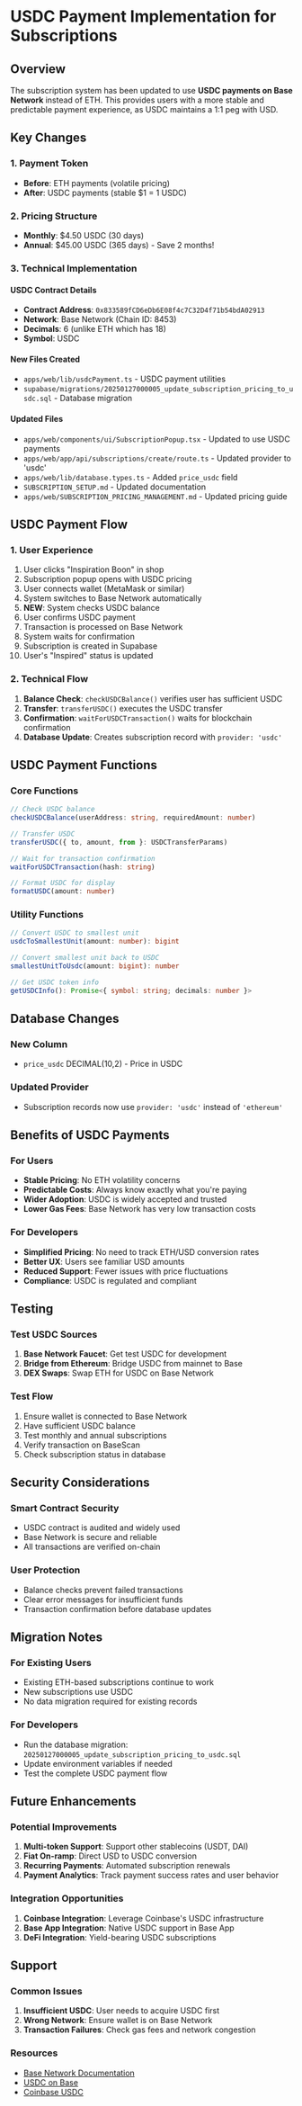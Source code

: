 # USDC Payment Implementation for Subscriptions

## Overview

The subscription system has been updated to use **USDC payments on Base Network** instead of ETH. This provides users with a more stable and predictable payment experience, as USDC maintains a 1:1 peg with USD.

## Key Changes

### 1. Payment Token
- **Before**: ETH payments (volatile pricing)
- **After**: USDC payments (stable $1 = 1 USDC)

### 2. Pricing Structure
- **Monthly**: $4.50 USDC (30 days)
- **Annual**: $45.00 USDC (365 days) - Save 2 months!

### 3. Technical Implementation

#### USDC Contract Details
- **Contract Address**: `0x833589fCD6eDb6E08f4c7C32D4f71b54bdA02913`
- **Network**: Base Network (Chain ID: 8453)
- **Decimals**: 6 (unlike ETH which has 18)
- **Symbol**: USDC

#### New Files Created
- `apps/web/lib/usdcPayment.ts` - USDC payment utilities
- `supabase/migrations/20250127000005_update_subscription_pricing_to_usdc.sql` - Database migration

#### Updated Files
- `apps/web/components/ui/SubscriptionPopup.tsx` - Updated to use USDC payments
- `apps/web/app/api/subscriptions/create/route.ts` - Updated provider to 'usdc'
- `apps/web/lib/database.types.ts` - Added `price_usdc` field
- `SUBSCRIPTION_SETUP.md` - Updated documentation
- `apps/web/SUBSCRIPTION_PRICING_MANAGEMENT.md` - Updated pricing guide

## USDC Payment Flow

### 1. User Experience
1. User clicks "Inspiration Boon" in shop
2. Subscription popup opens with USDC pricing
3. User connects wallet (MetaMask or similar)
4. System switches to Base Network automatically
5. **NEW**: System checks USDC balance
6. User confirms USDC payment
7. Transaction is processed on Base Network
8. System waits for confirmation
9. Subscription is created in Supabase
10. User's "Inspired" status is updated

### 2. Technical Flow
1. **Balance Check**: `checkUSDCBalance()` verifies user has sufficient USDC
2. **Transfer**: `transferUSDC()` executes the USDC transfer
3. **Confirmation**: `waitForUSDCTransaction()` waits for blockchain confirmation
4. **Database Update**: Creates subscription record with `provider: 'usdc'`

## USDC Payment Functions

### Core Functions
```typescript
// Check USDC balance
checkUSDCBalance(userAddress: string, requiredAmount: number)

// Transfer USDC
transferUSDC({ to, amount, from }: USDCTransferParams)

// Wait for transaction confirmation
waitForUSDCTransaction(hash: string)

// Format USDC for display
formatUSDC(amount: number)
```

### Utility Functions
```typescript
// Convert USDC to smallest unit
usdcToSmallestUnit(amount: number): bigint

// Convert smallest unit back to USDC
smallestUnitToUsdc(amount: bigint): number

// Get USDC token info
getUSDCInfo(): Promise<{ symbol: string; decimals: number }>
```

## Database Changes

### New Column
- `price_usdc` DECIMAL(10,2) - Price in USDC

### Updated Provider
- Subscription records now use `provider: 'usdc'` instead of `'ethereum'`

## Benefits of USDC Payments

### For Users
- **Stable Pricing**: No ETH volatility concerns
- **Predictable Costs**: Always know exactly what you're paying
- **Wider Adoption**: USDC is widely accepted and trusted
- **Lower Gas Fees**: Base Network has very low transaction costs

### For Developers
- **Simplified Pricing**: No need to track ETH/USD conversion rates
- **Better UX**: Users see familiar USD amounts
- **Reduced Support**: Fewer issues with price fluctuations
- **Compliance**: USDC is regulated and compliant

## Testing

### Test USDC Sources
1. **Base Network Faucet**: Get test USDC for development
2. **Bridge from Ethereum**: Bridge USDC from mainnet to Base
3. **DEX Swaps**: Swap ETH for USDC on Base Network

### Test Flow
1. Ensure wallet is connected to Base Network
2. Have sufficient USDC balance
3. Test monthly and annual subscriptions
4. Verify transaction on BaseScan
5. Check subscription status in database

## Security Considerations

### Smart Contract Security
- USDC contract is audited and widely used
- Base Network is secure and reliable
- All transactions are verified on-chain

### User Protection
- Balance checks prevent failed transactions
- Clear error messages for insufficient funds
- Transaction confirmation before database updates

## Migration Notes

### For Existing Users
- Existing ETH-based subscriptions continue to work
- New subscriptions use USDC
- No data migration required for existing records

### For Developers
- Run the database migration: `20250127000005_update_subscription_pricing_to_usdc.sql`
- Update environment variables if needed
- Test the complete USDC payment flow

## Future Enhancements

### Potential Improvements
1. **Multi-token Support**: Support other stablecoins (USDT, DAI)
2. **Fiat On-ramp**: Direct USD to USDC conversion
3. **Recurring Payments**: Automated subscription renewals
4. **Payment Analytics**: Track payment success rates and user behavior

### Integration Opportunities
1. **Coinbase Integration**: Leverage Coinbase's USDC infrastructure
2. **Base App Integration**: Native USDC support in Base App
3. **DeFi Integration**: Yield-bearing USDC subscriptions

## Support

### Common Issues
1. **Insufficient USDC**: User needs to acquire USDC first
2. **Wrong Network**: Ensure wallet is on Base Network
3. **Transaction Failures**: Check gas fees and network congestion

### Resources
- [Base Network Documentation](https://docs.base.org/)
- [USDC on Base](https://docs.base.org/guides/deploy-smart-contracts)
- [Coinbase USDC](https://www.coinbase.com/usdc)
